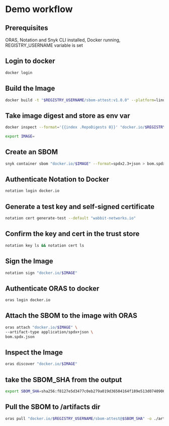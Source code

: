 # Demo workflow

## Prerequisites

ORAS, Notation and Snyk CLI installed, Docker running, REGISTRY_USERNAME variable is set

## Login to docker

```bash
docker login
```

## Build the Image

```bash
docker build -t "$REGISTRY_USERNAME/sbom-attest:v1.0.0" --platform=linux/amd64 . --push
```

## Take image digest and store as env var

```bash
docker inspect --format='{{index .RepoDigests 0}}' "docker.io/$REGISTRY_USERNAME/sbom-attest:v1.0.0"
```

```bash
export IMAGE=
```

## Create an SBOM

```bash
snyk container sbom "docker.io/$IMAGE" --format=spdx2.3+json > bom.spdx.json
```

## Authenticate Notation to Docker

```bash
notation login docker.io
```

## Generate a test key and self-signed certificate

```bash
notation cert generate-test --default "wabbit-networks.io"
```

## Confirm the key and cert in the trust store

```bash
notation key ls && notation cert ls
```

## Sign the Image

```bash
notation sign "docker.io/$IMAGE"
```

## Authenticate ORAS to docker

```bash
oras login docker.io
```

## Attach the SBOM to the image with ORAS

```bash
oras attach "docker.io/$IMAGE" \
--artifact-type application/spdx+json \
bom.spdx.json
```

## Inspect the Image

```bash
oras discover "docker.io/$IMAGE"
```

## take the SBOM_SHA from the output

```bash
export SBOM_SHA=sha256:f8127e5d3477c0eb279a019d36504164f189e513d0740906f0d322129a0d21cc
```

## Pull the SBOM to /artifacts dir

```bash
oras pull "docker.io/$REGISTRY_USERNAME/sbom-attest@$SBOM_SHA" -o ./artifacts
```
